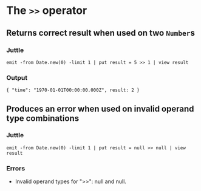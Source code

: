 # The `>>` operator

## Returns correct result when used on two `Number`s

### Juttle

    emit -from Date.new(0) -limit 1 | put result = 5 >> 1 | view result

### Output

    { "time": "1970-01-01T00:00:00.000Z", result: 2 }

## Produces an error when used on invalid operand type combinations

### Juttle

    emit -from Date.new(0) -limit 1 | put result = null >> null | view result

### Errors

  * Invalid operand types for ">>": null and null.
